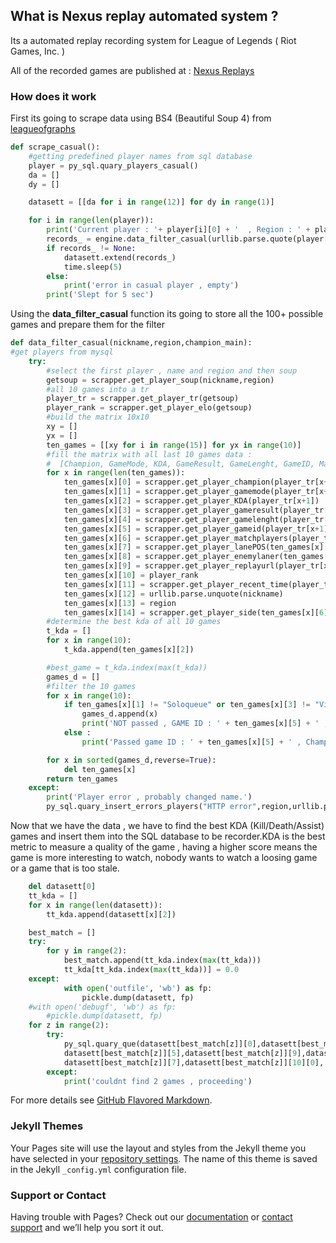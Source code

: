 ## What is Nexus replay automated system ?

Its a automated replay recording system for League of Legends ( Riot Games, Inc. ) 

All of the recorded games are published at : [Nexus Replays](https://www.youtube.com/channel/UCbcrpME8Gf0Swwrk4IupVow/featured)

### How does it work

First its going to scrape data using BS4 (Beautiful Soup 4) from [leagueofgraphs](https://www.leagueofgraphs.com/) 

```python
def scrape_casual():
    #getting predefined player names from sql database
    player = py_sql.quary_players_casual()
    da = []
    dy = []

    datasett = [[da for i in range(12)] for dy in range(1)]

    for i in range(len(player)):
        print('Current player : '+ player[i][0] + '  , Region : ' + player[i][1])
        records_ = engine.data_filter_casual(urllib.parse.quote(player[i][2]),player[i][1],player[i][0])
        if records_ != None:
            datasett.extend(records_)
            time.sleep(5)
        else:
            print('error in casual player , empty')
        print('Slept for 5 sec')
```
Using the **data_filter_casual** function its going to store all the 100+ possible games and prepare them for the filter
```python
def data_filter_casual(nickname,region,champion_main):
#get players from mysql
    try:
        #select the first player , name and region and then soup
        getsoup = scrapper.get_player_soup(nickname,region)
        #all 10 games into a tr
        player_tr = scrapper.get_player_tr(getsoup)
        player_rank = scrapper.get_player_elo(getsoup)
        #build the matrix 10x10
        xy = []
        yx = []
        ten_games = [[xy for i in range(15)] for yx in range(10)]
        #fill the matrix with all last 10 games data :
        #  [Champion, GameMode, KDA, GameResult, GameLenght, GameID, MatchPlayers, LanePos, EnemyLaner, ReplayURL,Player Rank,Time ago,player,region]
        for x in range(len(ten_games)):
            ten_games[x][0] = scrapper.get_player_champion(player_tr[x+1])
            ten_games[x][1] = scrapper.get_player_gamemode(player_tr[x+1])
            ten_games[x][2] = scrapper.get_player_KDA(player_tr[x+1])
            ten_games[x][3] = scrapper.get_player_gameresult(player_tr[x+1])
            ten_games[x][4] = scrapper.get_player_gamelenght(player_tr[x+1])
            ten_games[x][5] = scrapper.get_player_gameid(player_tr[x+1])
            ten_games[x][6] = scrapper.get_player_matchplayers(player_tr[x+1])
            ten_games[x][7] = scrapper.get_player_lanePOS(ten_games[x][6][1],ten_games[x][0])
            ten_games[x][8] = scrapper.get_player_enemylaner(ten_games[x][6][0],ten_games[x][6][1],ten_games[x][6][1].index(ten_games[x][0]))
            ten_games[x][9] = scrapper.get_player_replayurl(player_tr[x+1])
            ten_games[x][10] = player_rank
            ten_games[x][11] = scrapper.get_player_recent_time(player_tr[x+1])
            ten_games[x][12] = urllib.parse.unquote(nickname)
            ten_games[x][13] = region
            ten_games[x][14] = scrapper.get_player_side(ten_games[x][6][1],ten_games[x][0])
        #determine the best kda of all 10 games
        t_kda = []
        for x in range(10):
            t_kda.append(ten_games[x][2])

        #best_game = t_kda.index(max(t_kda))
        games_d = []
        #filter the 10 games  
        for x in range(10):
            if ten_games[x][1] != "Soloqueue" or ten_games[x][3] != "Victory" or ten_games[x][9] == "" or ten_games[x][11] == "long" or py_sql.quary_check(ten_games[x][5]) == True or py_sql.quary_last_champ(ten_games[x][0],True) == True or time_tosec(ten_games[x][4]) >= 1980 or ten_games[x][0] != champion_main:
                games_d.append(x)
                print('NOT passed , GAME ID : ' + ten_games[x][5] + ' , Champion : '+ ten_games[x][0] + '  , KDA : ' + str(ten_games[x][2]) + ' , Game Lenght : ' + ten_games[x][4])
            else :
                print('Passed game ID : ' + ten_games[x][5] + ' , Champion : '+ ten_games[x][0] + '  , KDA : ' + str(ten_games[x][2]) + ' , Game Lenght : ' + ten_games[x][4])

        for x in sorted(games_d,reverse=True):
            del ten_games[x]
        return ten_games
    except:
        print('Player error , probably changed name.')
        py_sql.quary_insert_errors_players("HTTP error",region,urllib.parse.unquote(nickname,encoding='utf-8', errors='replace'),"Could not locate","Check it out","CASUAL","EROR FROM SCRAPPER")
```
Now that we have the data , we have to find the best KDA (Kill/Death/Assist) games and insert them into the SQL database to be recorder.KDA is the best metric to measure a quality of the game , having a higher score means the game is more interesting to watch, nobody wants to watch a loosing game or a game that is too stale.
```python
    del datasett[0]
    tt_kda = []
    for x in range(len(datasett)):
        tt_kda.append(datasett[x][2])

    best_match = []
    try:
        for y in range(2):
            best_match.append(tt_kda.index(max(tt_kda)))
            tt_kda[tt_kda.index(max(tt_kda))] = 0.0
    except:
            with open('outfile', 'wb') as fp:
                pickle.dump(datasett, fp)
    #with open('debugf', 'wb') as fp:
        #pickle.dump(datasett, fp)
    for z in range(2):
        try:
            py_sql.quary_que(datasett[best_match[z]][0],datasett[best_match[z]][12],datasett[best_match[z]][13],
            datasett[best_match[z]][5],datasett[best_match[z]][9],datasett[best_match[z]][8][0],datasett[best_match[z]][8][1],datasett[best_match[z]][4],
            datasett[best_match[z]][7],datasett[best_match[z]][10][0],'0',datasett[z][14])
        except:
            print('couldnt find 2 games , proceeding')
```


For more details see [GitHub Flavored Markdown](https://guides.github.com/features/mastering-markdown/).

### Jekyll Themes

Your Pages site will use the layout and styles from the Jekyll theme you have selected in your [repository settings](https://github.com/silvdoche/NexusR/settings/pages). The name of this theme is saved in the Jekyll `_config.yml` configuration file.

### Support or Contact

Having trouble with Pages? Check out our [documentation](https://docs.github.com/categories/github-pages-basics/) or [contact support](https://support.github.com/contact) and we’ll help you sort it out.
